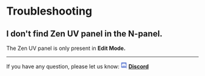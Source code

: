 # Troubleshooting

## I don't find Zen UV panel in the N-panel.
The Zen UV panel is only present in **Edit Mode.**
<!-- blank line -->
----
<!-- blank line -->
If you have any question, please let us know:
![Discord](img/icons/services/discord-16.png) [**Discord**](https://discord.gg/wGpFeME)